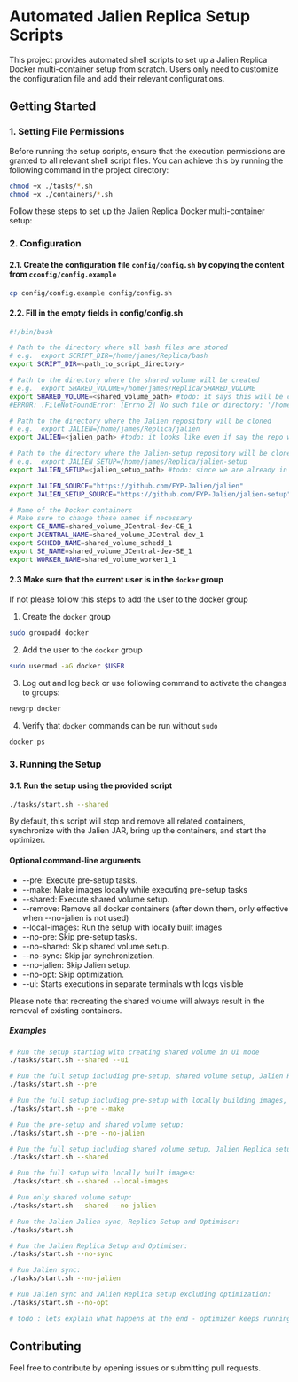 # Automated Jalien Replica Setup Scripts

This project provides automated shell scripts to set up a Jalien Replica Docker multi-container setup from scratch. Users only need to customize the configuration file and add their relevant configurations.

## Getting Started

### 1. Setting File Permissions

Before running the setup scripts, ensure that the execution permissions are granted to all relevant shell script files. You can achieve this by running the following command in the project directory:

```bash
chmod +x ./tasks/*.sh
chmod +x ./containers/*.sh
```

Follow these steps to set up the Jalien Replica Docker multi-container setup:

### 2. Configuration

#### 2.1. Create the configuration file `config/config.sh` by copying the content from `cconfig/config.example`

```bash
cp config/config.example config/config.sh
```

#### 2.2. Fill in the empty fields in config/config.sh

```bash
#!/bin/bash

# Path to the directory where all bash files are stored
# e.g.  export SCRIPT_DIR=/home/james/Replica/bash 
export SCRIPT_DIR=<path_to_script_directory>

# Path to the directory where the shared volume will be created
# e.g.  export SHARED_VOLUME=/home/james/Replica/SHARED_VOLUME
export SHARED_VOLUME=<shared_volume_path> #todo: it says this will be created, but we have to create it manually
#ERROR: .FileNotFoundError: [Errno 2] No such file or directory: '/home/kalana/work/fyp/SHARED_VOLUME/docker-compose.yml'

# Path to the directory where the Jalien repository will be cloned
# e.g.  export JALIEN=/home/james/Replica/jalien
export JALIEN=<jalien_path> #todo: it looks like even if say the repo wil be cloned, we have to do this manually

# Path to the directory where the Jalien-setup repository will be cloned
# e.g.  export JALIEN_SETUP=/home/james/Replica/jalien-setup
export JALIEN_SETUP=<jalien_setup_path> #todo: since we are already in the replica setup why do we clone again?

export JALIEN_SOURCE="https://github.com/FYP-Jalien/jalien"
export JALIEN_SETUP_SOURCE="https://github.com/FYP-Jalien/jalien-setup"

# Name of the Docker containers
# Make sure to change these names if necessary
export CE_NAME=shared_volume_JCentral-dev-CE_1
export JCENTRAL_NAME=shared_volume_JCentral-dev_1
export SCHEDD_NAME=shared_volume_schedd_1
export SE_NAME=shared_volume_JCentral-dev-SE_1
export WORKER_NAME=shared_volume_worker1_1
```

#### 2.3 Make sure that the current user is in the `docker` group

If not please follow this steps to add the user to the docker group  

1. Create the `docker` group

```bash
sudo groupadd docker
```

2. Add the user to the `docker` group

```bash
sudo usermod -aG docker $USER
```

3. Log out and log back or use following command to activate the changes to groups:

```bash
newgrp docker
```

4. Verify that `docker` commands can be run without `sudo`

```bash
docker ps
```

### 3. Running the Setup

#### 3.1. Run the setup using the provided script

```bash
./tasks/start.sh --shared
```

By default, this script will stop and remove all related containers, synchronize with the Jalien JAR, bring up the containers, and start the optimizer.

#### Optional command-line arguments

- --pre: Execute pre-setup tasks.
- --make: Make images locally while executing pre-setup tasks
- --shared: Execute shared volume setup.
- --remove: Remove all docker containers (after down them, only effective when --no-jalien is not used)
- --local-images: Run the setup with locally built images
- --no-pre: Skip pre-setup tasks.
- --no-shared: Skip shared volume setup.
- --no-sync: Skip jar synchronization.
- --no-jalien: Skip Jalien setup.
- --no-opt: Skip optimization.
- --ui: Starts executions in separate terminals with logs visible

Please note that recreating the shared volume will always result in the removal of existing containers.

##### Examples

```bash
# Run the setup starting with creating shared volume in UI mode
./tasks/start.sh --shared --ui

# Run the full setup including pre-setup, shared volume setup, Jalien Replica setup, and optimizer:
./tasks/start.sh --pre

# Run the full setup including pre-setup with locally building images, shared volume setup, Jalien Replica setup, and optimizer:
./tasks/start.sh --pre --make

# Run the pre-setup and shared volume setup:
./tasks/start.sh --pre --no-jalien

# Run the full setup including shared volume setup, Jalien Replica setup, and optimizer:
./tasks/start.sh --shared

# Run the full setup with locally built images:
./tasks/start.sh --shared --local-images

# Run only shared volume setup:
./tasks/start.sh --shared --no-jalien

# Run the Jalien Jalien sync, Replica Setup and Optimiser:
./tasks/start.sh

# Run the Jalien Replica Setup and Optimiser:
./tasks/start.sh --no-sync

# Run Jalien sync:
./tasks/start.sh --no-jalien

# Run Jalien sync and JAlien Replica setup excluding optimization:
./tasks/start.sh --no-opt

```
```bash
# todo : lets explain what happens at the end - optimizer keeps running, but the user doesnt know that. we need to explain it and ask them to run the test suite if necessary and point to the test suite
```
## Contributing

Feel free to contribute by opening issues or submitting pull requests.

